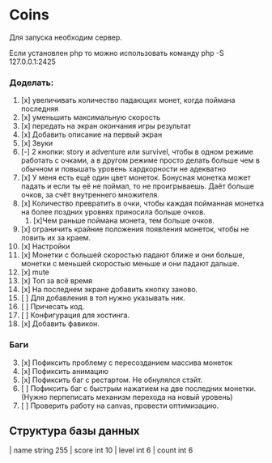 # Coins

Для запуска необходим сервер.

Если установлен php то можно использовать команду php -S 127.0.0.1:2425

### Доделать:

1.  [x] увеличивать количество падающих монет, когда поймана последняя
2.  [x] уменьшить максимальную скорость
3.  [x] передать на экран окончания игры результат
4.  [x] Добавить описание на первый экран
5.  [x] Звуки
6.  [-] 2 кнопки: story и adventure или survivel, чтобы в одном режиме работать с очками, а в другом режиме просто делать больше чем в обычном и повышать уровень хардкорности не адекватно
7.  [x] У меня есть ещё один цвет монеток. Бонусная монетка может падать и если ты её не поймал, то не проигрываешь. Даёт больше очков, за счёт внутреннего множителя.
8.  [x] Количество превратить в очки, чтобы каждая пойманная монетка на более поздних уровнях приносила больше очков.
    1. [x]Чем раньше поймана монета, тем больше очков.
9.  [x] ограничить крайние положения появления монеток, чтобы не ловить их за краем.
10. [x] Настройки
11. [x] Монетки с большей скоростью падают ближе и они больше, монетки с меньшей скоростью меньше и они падают дальше.
12. [x] mute
13. [x] Топ за всё время
14. [x] На последнем экране добавить кнопку заново.
15. [ ] Для добавления в топ нужно указывать ник.
16. [ ] Причесать код.
17. [ ] Конфигурация для хостинга.
18. [x] Добавить фавикон.

### Баги

3.  [x] Пофиксить проблему с пересозданием массива монеток
4.  [x] Пофиксить анимацию
5.  [x] Пофиксить баг с рестартом. Не обнулялся стэйт.
6.  [ ] Пофиксить баг с быстрым нажатием на две последних монетки. (Нужно перпеписать механизм перехода на новый уровень)
7.  [ ] Проверить работу на canvas, провести оптимизацию.

## Структура базы данных

| name string 255
| score int 10
| level int 6
| count int 6
